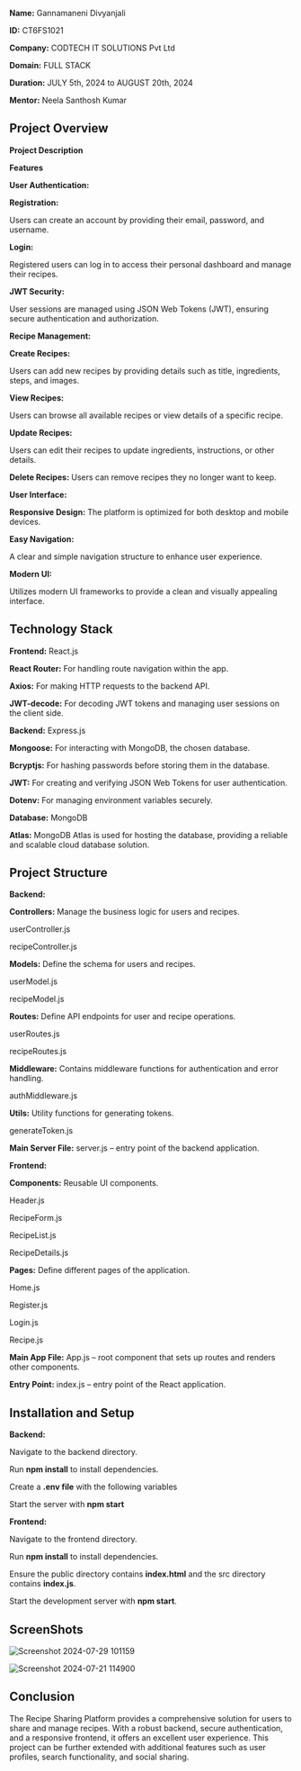 **Name:** Gannamaneni Divyanjali

**ID:** CT6FS1021

**Company:** CODTECH IT SOLUTIONS Pvt Ltd

**Domain:** FULL STACK

**Duration:** JULY 5th, 2024 to AUGUST 20th, 2024

**Mentor:** Neela Santhosh Kumar



## Project Overview

**Project Description**

**Features**

**User Authentication:**

**Registration:** 

Users can create an account by providing their email, password, and username.

**Login:** 

Registered users can log in to access their personal dashboard and manage their recipes.

**JWT Security:**

User sessions are managed using JSON Web Tokens (JWT), ensuring secure authentication and authorization.

**Recipe Management:**

**Create Recipes:**

Users can add new recipes by providing details such as title, ingredients, steps, and images.

**View Recipes:**

Users can browse all available recipes or view details of a specific recipe.


**Update Recipes:**

Users can edit their recipes to update ingredients, instructions, or other details.

**Delete Recipes:** Users can remove recipes they no longer want to keep.

**User Interface:**

**Responsive Design:** The platform is optimized for both desktop and mobile devices.


**Easy Navigation:**

A clear and simple navigation structure to enhance user experience.


**Modern UI:**

Utilizes modern UI frameworks to provide a clean and visually appealing interface.

## Technology Stack
**Frontend:** React.js

**React Router:** For handling route navigation within the app.

**Axios:** For making HTTP requests to the backend API.

**JWT-decode:** For decoding JWT tokens and managing user sessions on the client side.

**Backend:** Express.js

**Mongoose:** For interacting with MongoDB, the chosen database.

**Bcryptjs:** For hashing passwords before storing them in the database.

**JWT:** For creating and verifying JSON Web Tokens for user authentication.

**Dotenv:** For managing environment variables securely.

**Database:** MongoDB

**Atlas:** MongoDB Atlas is used for hosting the database, providing a reliable and scalable cloud database solution.

## Project Structure
**Backend:**

**Controllers:** Manage the business logic for users and recipes.

userController.js

recipeController.js

**Models:** Define the schema for users and recipes.

userModel.js

recipeModel.js

**Routes:** Define API endpoints for user and recipe operations.

userRoutes.js

recipeRoutes.js

**Middleware:** Contains middleware functions for authentication and error handling.

authMiddleware.js

**Utils:** Utility functions for generating tokens.

generateToken.js

**Main Server File:** server.js – entry point of the backend application.

**Frontend:**

**Components:** Reusable UI components.

Header.js

RecipeForm.js

RecipeList.js

RecipeDetails.js

**Pages:** Define different pages of the application.

Home.js

Register.js

Login.js

Recipe.js

**Main App File:** App.js – root component that sets up routes and renders other components.

**Entry Point:** index.js – entry point of the React application.

## Installation and Setup

**Backend:**

Navigate to the backend directory.

Run **npm install** to install dependencies.

Create a **.env file** with the following variables

Start the server with **npm start**

**Frontend:**

Navigate to the frontend directory.

Run **npm install** to install dependencies.

Ensure the public directory contains **index.html** and the src directory contains **index.js**.

Start the development server with **npm start**.

## ScreenShots
![Screenshot 2024-07-29 101159](https://github.com/user-attachments/assets/eb0e21b1-be42-42cd-863b-d22044506cce)

![Screenshot 2024-07-21 114900](https://github.com/user-attachments/assets/c21a9e6d-1d5a-4c3a-91f7-a6324af73704)



## Conclusion
The Recipe Sharing Platform provides a comprehensive solution for users to share and manage recipes. With a robust backend, secure authentication, and a responsive frontend, it offers an excellent user experience. This project can be further extended with additional features such as user profiles, search functionality, and social sharing.
